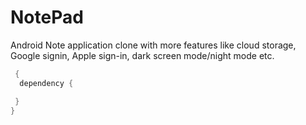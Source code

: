 # NotePad
Android Note application clone with more features like cloud storage, Google signin, Apple sign-in, dark screen mode/night mode etc.

```gradle
 {
  dependency {

 }
}

```
